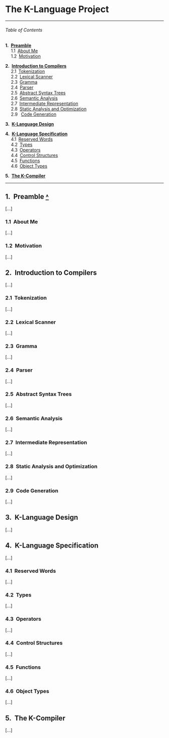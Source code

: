# The K-Language Project

---
###### Table of Contents

__1.&ensp;[Preamble](#1-preamble)__  
&ensp;&ensp; 1.1&ensp;[About Me](#11-about-me)  
&ensp;&ensp; 1.2&ensp;[Motivation](#12-motivation)  

__2.&ensp;[Introduction to Compilers](#2-introduction-to-compilers)__  
&ensp;&ensp; 2.1&ensp;[Tokenization](#21-tokenization)  
&ensp;&ensp; 2.2&ensp;[Lexical Scanner](#22-lexical-scanner)  
&ensp;&ensp; 2.3&ensp;[Gramma](#23-gramma)  
&ensp;&ensp; 2.4&ensp;[Parser](#24-parser)  
&ensp;&ensp; 2.5&ensp;[Abstract Syntax Trees](#25-abstract-syntax-trees)  
&ensp;&ensp; 2.6&ensp;[Semantic Analysis](#26-semantic-analysis)  
&ensp;&ensp; 2.7&ensp;[Intermediate Representation](#27-intermediate-representation)  
&ensp;&ensp; 2.8&ensp;[Static Analysis and Optimization](#28-static-analysis-and-optimization)  
&ensp;&ensp; 2.9&ensp; [Code Generation](#29-code-generation)  

__3.&ensp;[K-Language Design](#3-k-language-design)__  

__4.&ensp;[K-Language Specification](#4-k-language-specification)__  
&ensp;&ensp; 4.1&ensp;[Reserved Words](#41-reserved-words)  
&ensp;&ensp; 4.2&ensp;[Types](#42-types)  
&ensp;&ensp; 4.3&ensp;[Operators](#43-operators)  
&ensp;&ensp; 4.4&ensp;[Control Structures](#44-control-structures)  
&ensp;&ensp; 4.5&ensp;[Functions](#45-functions)  
&ensp;&ensp; 4.6&ensp;[Object Types](#46-object-types)  

__5.&ensp;[The K-Compiler](#5-the-k-compiler)__

---

## 1.&nbsp; Preamble [˄](#table-of-contents)
[...]

### 1.1&nbsp; About Me
[...]

### 1.2&nbsp; Motivation
[...]

## 2.&nbsp; Introduction to Compilers
[...]

### 2.1&nbsp; Tokenization
[...]

### 2.2&nbsp; Lexical Scanner
[...]

### 2.3&nbsp; Gramma
[...]

### 2.4&nbsp; Parser
[...]

### 2.5&nbsp; Abstract Syntax Trees
[...]

### 2.6&nbsp; Semantic Analysis
[...]

### 2.7&nbsp; Intermediate Representation
[...]

### 2.8&nbsp; Static Analysis and Optimization
[...]

### 2.9&nbsp; Code Generation
[...]


## 3.&nbsp; K-Language Design
[...]

## 4.&nbsp; K-Language Specification
[...]

### 4.1&nbsp; Reserved Words
[...]

### 4.2&nbsp; Types
[...]

### 4.3&nbsp; Operators
[...]

### 4.4&nbsp; Control Structures
[...]

### 4.5&nbsp; Functions
[...]

### 4.6&nbsp; Object Types
[...]


## 5.&nbsp; The K-Compiler
[...]

